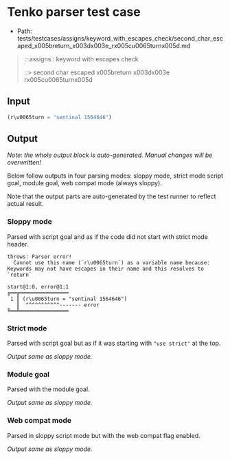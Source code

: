 # Tenko parser test case

- Path: tests/testcases/assigns/keyword_with_escapes_check/second_char_escaped_x005breturn_x003dx003e_rx005cu0065turnx005d.md

> :: assigns : keyword with escapes check
>
> ::> second char escaped x005breturn x003dx003e rx005cu0065turnx005d

## Input

`````js
(r\u0065turn = "sentinal 1564646")
`````

## Output

_Note: the whole output block is auto-generated. Manual changes will be overwritten!_

Below follow outputs in four parsing modes: sloppy mode, strict mode script goal, module goal, web compat mode (always sloppy).

Note that the output parts are auto-generated by the test runner to reflect actual result.

### Sloppy mode

Parsed with script goal and as if the code did not start with strict mode header.

`````
throws: Parser error!
  Cannot use this name (`r\u0065turn`) as a variable name because: Keywords may not have escapes in their name and this resolves to `return`

start@1:0, error@1:1
╔══╦════════════════
 1 ║ (r\u0065turn = "sentinal 1564646")
   ║  ^^^^^^^^^^^------- error
╚══╩════════════════

`````

### Strict mode

Parsed with script goal but as if it was starting with `"use strict"` at the top.

_Output same as sloppy mode._

### Module goal

Parsed with the module goal.

_Output same as sloppy mode._

### Web compat mode

Parsed in sloppy script mode but with the web compat flag enabled.

_Output same as sloppy mode._
